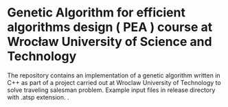 # Genetic Algorithm for  efficient algorithms design ( PEA ) course at Wrocław University of Science and Technology

The repository contains an implementation of a genetic algorithm written in C++ as part of a project carried out at Wroclaw University of Technology to solve traveling salesman problem. Example input files in release directory with .atsp extension.
.
